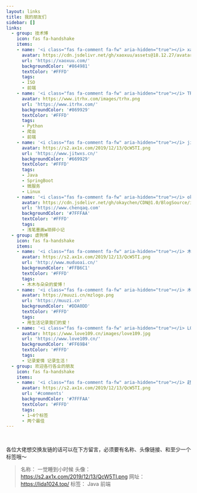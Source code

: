 ```yaml
---
layout: links
title: 我的朋友们
sidebar: []
links:
  - group: 技术博
    icon: fas fa-handshake
    items:
    - name: '<i class="fas fa-comment fa-fw" aria-hidden="true"></i> xaoxuxu'
      avatar: https://cdn.jsdelivr.net/gh/xaoxuu/assets@18.12.27/avatar/avatar.png
      url: 'https://xaoxuu.com/'
      backgroundColor: '#864981'
      textColor: '#FFFD'
      tags:
      - ISO
      - 前端
    - name: '<i class="fas fa-comment fa-fw" aria-hidden="true"></i> TRHX’S BLOG'
      avatar: https://www.itrhx.com/images/trhx.png
      url: 'https://www.itrhx.com/'
      backgroundColor: '#869929'
      textColor: '#FFFD'
      tags:
      - Python
      - 爬虫
      - 前端
    - name: '<i class="fas fa-comment fa-fw" aria-hidden="true"></i> jitwxs'
      avatar: https://s2.ax1x.com/2019/12/13/QcW5TI.png
      url: 'https://www.jitwxs.cn/'
      backgroundColor: '#669929'
      textColor: '#FFFD'
      tags:
      - Java
      - SpringBoot
      - 微服务
      - Linux
    - name: '<i class="fas fa-comment fa-fw" aria-hidden="true"></i> okaychen'
      avatar: https://cdn.jsdelivr.net/gh/okaychen/CDN@1.0/BlogSource/icon/header.jpg
      url: 'https://www.chenqaq.com'
      backgroundColor: '#7FFFAA'
      textColor: '#FFFD'
      tags:
      - 浅笔墨画❀琐碎小记  
  - group: 虐狗博
    icon: fas fa-handshake
    items:
    - name: '<i class="fas fa-comment fa-fw" aria-hidden="true"></i> 木朵爱'
      avatar: https://s2.ax1x.com/2019/12/13/QcW5TI.png
      url: 'http://www.muduoai.cn/'
      backgroundColor: '#FFB6C1'
      textColor: '#FFFD'
      tags:
      - 木木与朵朵的爱博！
    - name: '<i class="fas fa-comment fa-fw" aria-hidden="true"></i> 木子博客'
      avatar: https://muuzi.cn/mzlogo.png
      url: 'https://muuzi.cn'
      backgroundColor: '#DDA0DD'
      textColor: '#FFFD'
      tags:
      - 用生活记录我们的爱！
    - name: '<i class="fas fa-comment fa-fw" aria-hidden="true"></i> LOVE109❤️纪实小屋'
      avatar: https://www.love109.cn/images/love109.jpg
      url: 'https://www.love109.cn/'
      backgroundColor: '#FF69B4'
      textColor: '#FFFD'
      tags:
      - 记录爱情 记录生活！		  
  - group: 欢迎各行各业的朋友
    icon: fas fa-handshake
    items:
    - name: '<i class="fas fa-comment fa-fw" aria-hidden="true"></i> 赶快留言吧'
      avatar: https://s2.ax1x.com/2019/12/13/QcW5TI.png
      url: '#comments'
      backgroundColor: '#7FFFAA'
      textColor: '#FFFD'
      tags:
      - 1~4个标签
      - 两个最佳
---
```


<br>

各位大佬想交换友链的话可以在下方留言，必须要有名称、头像链接、和至少一个标签哦～

> 名称： 一觉睡到小时候
头像： https://s2.ax1x.com/2019/12/13/QcW5TI.png
网址： https://lida1024.top/
标签： Java  前端
